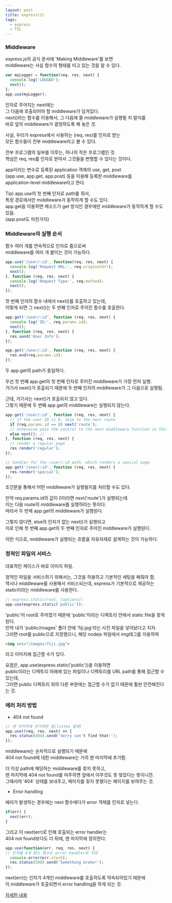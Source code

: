 ```yaml
---
layout: post
title: express(2)
tags:
  - express
  - TIL
---
```


### Middleware  
express.js의 공식 문서에 'Making Middleware'를 보면  
middleware는 사실 함수의 형태를 띠고 있는 것을 알 수 있다.  

```javascript
var myLogger = function(req, res, next) {
  console.log('LOGGED');
  next();
};
app.use(myLogger);
```
인자로 주어지는 next에는  
그 다음에 호출되어야 할 middleware가 담겨있다.  
next()라는 함수를 이용해서, 그 다음에 올 middleware가 실행될 지 말지를  
바로 앞의 middleware가 결정하도록 해 놓은 것.  

사실, 우리가 express에서 사용하는 (req, res)를 인자로 받는  
모든 함수들이 전부 middleware라고 볼 수 있다.  

전부 프로그램의 일부를 이루는, 하나의 작은 프로그램인 것.  
핵심은 req, res를 인자로 받아서 그것들을 변형할 수 있다는 것이다.  

app이라는 변수로 등록된 application 객체의 use, get, post  
(app.use, app.get, app.post) 등을 이용해 등록한 middleware를  
application-level middleware라고 한다.  

Tip) app.use의 첫 번째 인자로 path를 줘서,  
특정 경로에서만 middleware가 동작하게 할 수도 있다.  
app.get을 이용하면 메소드가 get 방식인 경우에만 middleware가 동작하게 할 수도 있음.  
(app.post도 마찬가지)  

### Middleware의 실행 순서  
함수 여러 개를 연속적으로 인자로 줌으로써  
middleware를 여러 개 붙이는 것이 가능하다.  

```javascript
app.use('/user/:id', function(req, res, next) {
  console.log('Request URL:', req.originalUrl);
  next();
}, function (req, res, next) {
  console.log('Request Type:', req.method);
  next();
});
```

첫 번째 인자의 함수 내에서 next()를 호출하고 있는데,  
이렇게 되면 그 next()는 두 번째 인자로 주어진 함수를 호출한다.  

```javascript
app.get('/user/:id', function (req, res, next) {
  console.log('ID:', req.params.id);
  next();
}, function (req, res, next) {
  res.send('User Info');
});

app.get('/user/:id', function (req, res, next) {
  res.end(req.params.id);
});
```

두 app.get의 path가 동일하다.  

우선 첫 번쨰 app.get의 첫 번째 인자로 주어진 middleware가 가장 먼저 실행.  
거기서 next()가 호출되기 때문에 두 번째 인자의 middleware가 그 다음으로 실행됨.  

근데, 거기서는 next()가 호출되지 않고 있다.  
그렇기 때문에 두 번째 app.get의 middleware는 실행되지 않는다.  

```javascript
app.get('/user/:id', function (req, res, next) {
  // if the user ID is 0, skip to the next route
  if (req.params.id == 0) next('route');
  // otherwise pass the control to the next middleware function in this stack
  else next(); //
}, function (req, res, next) {
  // render a regular page
  res.render('regular');
});

// handler for the /user/:id path, which renders a special page
app.get('/user/:id', function (req, res, next) {
  res.render('special');
});
```

조건문을 통해서 어떤 middleware가 실행될지를 처리할 수도 있다.  

만약 req.params.id의 값이 0이라면 next('route')가 실행되는데  
이는 다음 route의 middleware를 실행하라는 뜻이다.  
따라서 두 번재 app.get의 middleware가 실행된다.  

그렇지 않다면, else의 인자가 없는 next()가 실행되고  
이로 인해 첫 번째 app.get의 두 번째 인자로 주어진 middleware가 실행된다.  

이런 식으로, middleware가 실행되는 흐름을 자유자재로 설계하는 것이 가능하다.  

### 정적인 파일의 서비스  
대표적인 케이스가 바로 이미지 파일.  

정적인 파일을 서비스하기 위해서는, 그것을 허용하고 기본적인 세팅을 해줘야 함.  
역시나 middleware를 사용해서 서비스되는데, express가 기본적으로 제공하는  
static이라는 middleware를 사용한다.  

```javascript
// express.static(root, [options])
app.use(express.static('public'));
```

'public'이 root로 주어졌기 때문에 'public'이라는 디렉토리 안에서 static file을 찾게 된다.  
만약 내가 'public/images' 폴더 안에 'fiji.jpg'라는 사진 파일을 넣어놨다고 치자.  
그러면 root를 public으로 지정했으니, 해당 nodejs 파일에서 img태그를 이용하여  

```html
<img src="/images/fiji.jpg">
```
라고 이미지에 접근할 수가 있다.  

요점은, app.use(express.static('public'))을 이용하면  
public이라는 디렉토리 아래에 있는 파일이나 디렉토리를 URL path를 통해 접근할 수 있는데,  
그러면 public 디렉토리 외의 다른 부분에는 접근할 수가 없기 때문에 훨씬 안전해진다는 것.  

### 에러 처리 방법  
* 404 not found  

```javascript
// 맨 마지막에 추가하면 됨(listen 앞에)
app.use((req, res, next) => {
  res.status(404).send('Sorry can't find that!');
});
```
middleware는 순차적으로 실행되기 때문에  
404 not found에 대한 middleware는 거의 맨 마지막에 추가함.  

더 이상 path에 해당하는 middleware를 찾지 못하고,  
맨 마지막에 404 not found를 마주하면 앞에서 아무것도 못 찾았다는 뜻이니깐.  
그때서야 '404' 상태를 보내주고, 페이지를 찾지 못했다는 페이지를 보여주는 것.  

* Error handling  

에러가 발생하는 경우에는 next 함수에다가 error 객체를 인자로 넣는다.  

```javascript
if(err) {
  next(err);
}
```  
그리고 이 next(err)로 인해 호출되는 error handler는  
404 not found보다도 더 뒤에, 맨 마지막에 정의한다.  

```javascript
app.use(function(err, req, res, next) {
// 인자를 4개 받는 함수는 error handler로 지정
  console.error(err.stack);
  res.status(500).send('Something broke!');
});
```
next(err)는 인자가 4개인 middleware를 호출하도록 약속되어있기 때문에  
이 middleware가 호출되면서 error handling을 하게 되는 것.  

[자세한 내용](https://expressjs.com/ko/guide/error-handling.html)